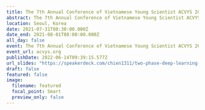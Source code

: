 ```yaml
---
title: The 7th Annual Conference of Vietnamese Young Scientist ACVYS 2021
abstract: The 7th Annual Conference of Vietnamese Young Scientist ACVYS 2021
location: Seoul, Korea
date: 2021-07-31T00:30:00.000Z
date_end: 2021-08-01T08:00:00.000Z
all_day: false
event: The 7th Annual Conference of Vietnamese Young Scientist ACVYS 2021
event_url: acvys.org
publishDate: 2022-06-14T09:39:15.577Z
url_slides: "https://speakerdeck.com/chien1311/two-phase-deep-learning-based-edos-attack-detection-system"
draft: false
featured: false
image:
  filename: featured
  focal_point: Smart
  preview_only: false
---
```


